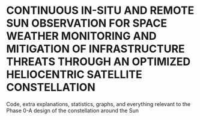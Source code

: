 # CONTINUOUS IN-SITU AND REMOTE SUN OBSERVATION FOR SPACE WEATHER MONITORING AND MITIGATION OF INFRASTRUCTURE THREATS THROUGH AN OPTIMIZED HELIOCENTRIC SATELLITE CONSTELLATION
Code, extra explanations, statistics, graphs, and everything relevant to the Phase 0-A design of the constellation around the Sun
